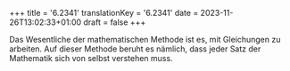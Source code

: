 +++
title = '6.2341'
translationKey = '6.2341'
date = 2023-11-26T13:02:33+01:00
draft = false
+++

Das Wesentliche der mathematischen Methode ist es, mit Gleichungen zu arbeiten. Auf dieser Methode beruht es nämlich, dass jeder Satz der Mathematik sich von selbst verstehen muss.
